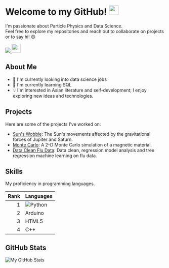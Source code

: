 <h1>
  Welcome to my GitHub! 
  <img src="https://media.giphy.com/media/hvRJCLFzcasrR4ia7z/giphy.gif" width="30px"/>
</h1>

I'm passionate about Particle Physics and Data Science. <br>
Feel free to explore my repositories and reach out to collaborate on projects or to say hi! 😊

<div id="badges">
  <a href="https://www.linkedin.com/in/athavanramalingam/">
    <img src="https://img.shields.io/badge/LinkedIn-blue?logo=linkedin&logoColor=white&style=for-the-badge"/>
  </a> 

  <img src="https://komarev.com/ghpvc/?username=gitavan&style=flat-square&color=blue" alt="" style="height: 28px; width: auto;" />
</div>




## About Me

- 💼 I'm currently looking into data science jobs
- 🌱 I'm currently learning SQL
- 💡 I'm interested in Asian literature and self-development; I enjoy exploring new ideas and technologies.

## Projects

Here are some of the projects I've worked on:

- [Sun's Wobble](https://github.com/Gitavan/Sun-Wobble-Due-To-Neptune-And-Jupiter): The Sun's movements affected by the gravitational forces of Jupiter and Saturn.
- [Monte Carlo](https://github.com/Gitavan/2-D-Monte-Carlo-simulation-of-a-magnetic-material): A 2-D Monte Carlo simulation of a magnetic material.
- [Data Clean Flu Data](https://github.com/Gitavan/Data-Cleaning-of-Flu-Data): Data clean, regression model analysis and tree regression machine learning on flu data.
## Skills                                   

My proficiency in programming languages.       

| Rank | Languages |
|-----:|-----------|
|   1  | ![Python](images/python_logo.png)   |
|   2  | Arduino   |
|   3  | HTML5     |
|   4  | C++       |

## GitHub Stats
![My GitHub Stats](https://github-readme-stats.vercel.app/api?username=gitavan&show_icons=true&theme=radical)

